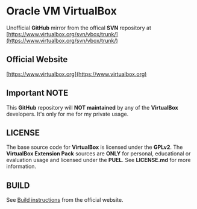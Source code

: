 # Oracle VM VirtualBox

Unofficial **GitHub** mirror from the offical **SVN** repository at [https://www.virtualbox.org/svn/vbox/trunk/](https://www.virtualbox.org/svn/vbox/trunk/)

## Official Website
[https://www.virtualbox.org](https://www.virtualbox.org)

## Important NOTE

This **GitHub** repository will **NOT maintained** by any of the **VirtualBox** developers. It's only for me for my private usage.

## LICENSE

The base source code for **VirtualBox** is licensed under the **GPLv2**. The **VirtualBox Extension Pack** sources are **ONLY** for personal, educational or evaluation usage and licensed under the **PUEL**. See **LICENSE.md** for more information.

## BUILD

See [Build instructions](https://www.virtualbox.org/wiki/Build_instructions) from the official website.
